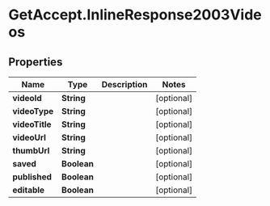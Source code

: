 # GetAccept.InlineResponse2003Videos

## Properties
Name | Type | Description | Notes
------------ | ------------- | ------------- | -------------
**videoId** | **String** |  | [optional] 
**videoType** | **String** |  | [optional] 
**videoTitle** | **String** |  | [optional] 
**videoUrl** | **String** |  | [optional] 
**thumbUrl** | **String** |  | [optional] 
**saved** | **Boolean** |  | [optional] 
**published** | **Boolean** |  | [optional] 
**editable** | **Boolean** |  | [optional] 
